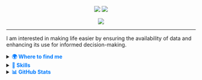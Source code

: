 <p align="center">
  <img src="https://img.shields.io/badge/-Abasifreke%20Nkanang-007BFF?style=for-the-badge&logo=Azure-DevOps&logoColor=white">
  <img src="https://img.shields.io/badge/-Data%20Engineer-2F4F4F?style=for-the-badge&logo=Databricks&logoColor=white">
</p>
<p align="center">
<a href="mailto: nkanangabasifreke.data@gmail.com"><img src="https://img.shields.io/badge/-nkanangabasifreke.data%40gmail.com-C5221E?&style=for-the-badge&logo=Gmail&logoColor=white" ></a>
</p>
<hr />

I am interested in making life easier by ensuring the availability of data and enhancing its use for informed decision-making.


<details>
  <summary><b><span style="color:#007BFF;">🌍 Where to find me</span></b></summary>

<p align="center">
  <a href="https://github.com/Data-Bishop">
    <img src="https://img.shields.io/badge/Github-181717?style=flat-square&logo=Github&logoColor=white">
  </a>
  <a href="https://www.linkedin.com/in/abasifreke-nkanang/">
    <img src="https://img.shields.io/badge/LinkedIn-0077B5?style=flat-square&logo=LinkedIn&logoColor=white">
  </a>
  <a href="https://x.com/A_Nkanang">
    <img src="https://img.shields.io/badge/Twitter-1DA1F2?style=flat-square&logo=X&logoColor=white">
  </a>
  <a href="https://medium.com/@abasifrekenkanang">
    <img src="https://img.shields.io/badge/Medium-000000?style=flat-square&logo=Medium&logoColor=white">
  </a>
  <a href="https://public.tableau.com/app/profile/abasifreke.nkanang/vizzes">
    <img src="https://img.shields.io/badge/Tableau%20Public-E97627?style=flat-square&logo=Tableau&logoColor=white">
  </a>
</p>
</details>

<details>
  <summary><b><span style="color:#007BFF;">🔧 Skills</span></b></summary>

<p align="center">
  <strong><span style="font-size:16px; color:#007BFF;">Programming & Scripting</span></strong>
</p>

<p align="center">
  <img src="https://img.shields.io/badge/Python-3776AB?style=flat-square&logo=Python&logoColor=white">
  <img src="https://img.shields.io/badge/SQL-4479A1?style=flat-square&logo=postgresql&logoColor=white">
  <img src="https://img.shields.io/badge/Bash-4EAA25?style=flat-square&logo=gnubash&logoColor=white">
</p>

<p align="center">
  <strong><span style="font-size:16px; color:#007BFF;">Data Processing & Pipelines</span></strong>
</p>

<p align="center">
  <img src="https://img.shields.io/badge/Apache%20Kafka-231F20?style=flat-square&logo=apache-kafka&logoColor=white">
  <img src="https://img.shields.io/badge/Apache%20Flink-E6526F?style=flat-square&logo=apache-flink&logoColor=white">
  <img src="https://img.shields.io/badge/Apache%20Airflow-017CEE?style=flat-square&logo=apache-airflow&logoColor=white">
  <img src="https://img.shields.io/badge/dbt-FF694B?style=flat-square&logo=dbt&logoColor=white">
  <img src="https://img.shields.io/badge/Pandas-150458?style=flat-square&logo=pandas&logoColor=white">
</p>

<p align="center">
  <strong><span style="font-size:16px; color:#007BFF;">Databases & Warehousing</span></strong>
</p>

<p align="center">
  <img src="https://img.shields.io/badge/PostgreSQL-4169E1?style=flat-square&logo=postgresql&logoColor=white">
  <img src="https://img.shields.io/badge/Amazon%20Redshift-8C4FFF?style=flat-square&logo=amazon-redshift&logoColor=white">
  <img src="https://img.shields.io/badge/Snowflake-29B5E8?style=flat-square&logo=snowflake&logoColor=white">
</p>

<p align="center">
  <strong><span style="font-size:16px; color:#007BFF;">Cloud & DevOps</span></strong>
</p>

<p align="center">
  <img src="https://img.shields.io/badge/AWS-FF9900?style=flat-square&logo=amazon-aws&logoColor=white">
  <img src="https://img.shields.io/badge/Docker-2496ED?style=flat-square&logo=docker&logoColor=white">
  <img src="https://img.shields.io/badge/Kubernetes-326CE5?style=flat-square&logo=kubernetes&logoColor=white">
  <img src="https://img.shields.io/badge/Terraform-623CE4?style=flat-square&logo=terraform&logoColor=white">
</p>

<p align="center">
  <strong><span style="font-size:16px; color:#007BFF;">Monitoring & Logging</span></strong>
</p>

<p align="center">
  <img src="https://img.shields.io/badge/Prometheus-E6522C?style=flat-square&logo=prometheus&logoColor=white">
  <img src="https://img.shields.io/badge/Grafana-F46800?style=flat-square&logo=grafana&logoColor=white">
</p>
</details>

</details>

<details>
  <summary><b><span style="color:#007BFF;">📊 GitHub Stats</span></b></summary>
<table align="center">
  <tr>
    <td align="center">
      <img src="https://github-readme-stats.vercel.app/api?username=Data-Bishop&show_icons=true&theme=radical&count_private=true&hide_border=true" width="100%">
    </td>
    <td align="center">
      <img src="https://github-readme-streak-stats.herokuapp.com/?user=Data-Bishop&theme=radical&hide_border=true" width="100%">
    </td>
  </tr>
</table>
</details>